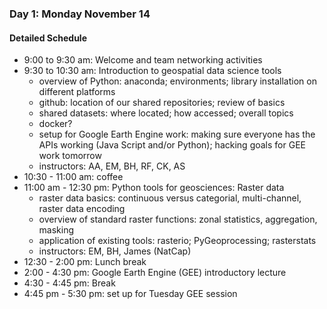 ### Day 1: Monday November 14

#### Detailed Schedule

- 9:00 to 9:30 am: Welcome and team networking activities
- 9:30 to 10:30 am: Introduction to geospatial data science tools
  * overview of Python: anaconda; environments; library installation on different platforms
  * github: location of our shared repositories; review of basics
  * shared datasets: where located; how accessed; overall topics
  * docker?
  * setup for Google Earth Engine work: making sure everyone has the APIs working (Java Script and/or Python); hacking goals for GEE work tomorrow
  * instructors: AA, EM, BH, RF, CK, AS
- 10:30 - 11:00 am: coffee
- 11:00 am - 12:30 pm: Python tools for geosciences: Raster data
  * raster data basics: continuous versus categorial, multi-channel, raster data encoding
  * overview of standard raster functions: zonal statistics, aggregation, masking
  * application of existing tools: rasterio; PyGeoprocessing; rasterstats
  * instructors: EM, BH, James (NatCap)
- 12:30 - 2:00 pm: Lunch break
- 2:00 - 4:30 pm: Google Earth Engine (GEE) introductory lecture
- 4:30 - 4:45 pm: Break
- 4:45 pm - 5:30 pm: set up for Tuesday GEE session
